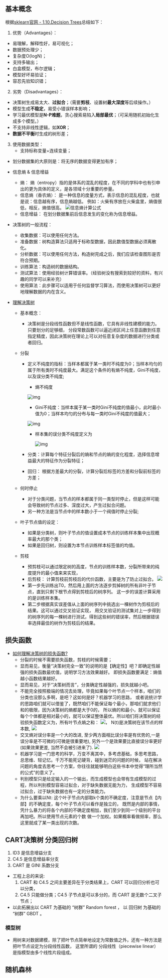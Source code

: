 ## 基本概念

根据[sklearn官网 - 1.10.Decision Trees](http://scikit-learn.org/stable/modules/tree.html)总结如下：

1. 优势（Advantages）：
  - 易理解，解释性好，易可视化；
  - 数据预处理少；
  - 复杂度O(logN)；
  - 支持多输出；
  - 白盒模型，布尔逻辑；
  - 模型好坏易验证；
  - 容忍先验知识错；

2. 劣势（Disadvantages）：
  - 决策树生成易太大、**过拟合**；（需要**剪枝**、设置树**最大深度**等后续操作。）
  - 模型生成**不稳定**，易受小错误样本影响；
  - 学习最优模型是**N-P难题**，贪心搜索易陷入**局部最优**；（可采用随机初始化生成多个模型。）
  - 不支持非线性逻辑，如**XOR**；
  - **数据不平衡**时生成的树形差；   

3. 使用数据类型：
    * 支持标称变量+连续变量；
* 划分数据集的大原则是：将无序的数据变得更加有序；
* 信息熵 & 信息增益
    * 熵： 熵（entropy）指的是体系的混乱的程度，在不同的学科中也有引申出的更为具体的定义，是各领域十分重要的参量。
    * 信息熵（香农熵）： 是一种信息的度量方式，表示信息的混乱程度，也就是说：信息越有序，信息熵越低。
    例如：火柴有序放在火柴盒里，熵值很低，相反，熵值很高。
    ![信息熵计算公式](readme/信息熵计算公式_01.png)
    * 信息增益： 在划分数据集前后信息发生的变化称为信息增益。
	
* 决策树的一般流程：
    * 收集数据：可以使用任何方法。
    * 准备数据：树构造算法只适用于标称型数据，因此数值型数据必须离散化。
    * 分析数据：可以使用任何方法，构造树完成之后，我们应该检查图形是否符合预期。
    * 训练算法：构造树的数据结构。
    * 测试算法：使用经验树计算错误率。（经验树没有搜索到较好的资料，有兴趣的同学可以来补充）
    * 使用算法：此步骤可以适用于任何监督学习算法，而使用决策树可以更好地理解数据的内在含义。


* [理解决策树](https://zhuanlan.zhihu.com/p/37954086)

    * 基本概念：
        * 决策树是分段线性函数但不是线性函数，它具有非线性建模的能力。只要划分的足够细，
        分段常数函数可以逼近闭区间上任意函数到任意指定精度，因此决策树在理论上可以对任意复杂度的数据进行分类或者回归。

    * 分裂

        * 定义不纯度的指标：当样本都属于某一类时不纯度为0；当样本均匀的属于所有类时不纯度最大。满足这个条件的有熵不纯度，Gini不纯度，以及误分类不纯度;

            * 熵不纯度

            ![img](readme/决策树_熵不纯度.jpg)

            * Gini不纯度：当样本属于某一类时Gini不纯度的值最小，此时最小值为0；当样本均匀的分布与每一类时Gini不纯度的值最大；

            ![img](readme\决策树_Gini不纯度.jpg)

            * 样本集的误分类不纯度定义为

              ![img](readme\决策树_样本分类不纯度.jpg)

        * 分类：计算每个特征分裂后的熵和节点的熵的变化程度，选择信息增益最大的特征作为分裂特征；

        * 回归： 根据方差最大的分裂，计算分裂后标签的方差和分裂前标签的方差；

    * 何时停止  
        * 对于分类问题，当节点的样本都属于同一类型时停止，但是这样可能会导致树的节点过多、深度过大，产生过拟合问题。
        * 另一种方法是当节点中的样本数小于一个阀值时停止分裂;

    * 叶子节点值的设定：
        * 如果是分类树，则叶子节点的值设置成本节点的训练样本集中出现概率最大的那个类；
        * 如果是回归树，则设置为本节点训练样本标签值的均值。

    * 剪枝
        * 预剪枝可以通过限定树的高度，节点的训练样本数，分裂所带来的纯度提升的最小值来来实现，
        * 后剪枝： 计算剪枝前剪枝后的代价函数，主要是为了防止过拟合。
        ![](readme/决策树_loss_04.jpg)
        * 第一步先训练出T0，然后用上面的方法逐步剪掉树的所有非叶子节点，直到只剩下根节点得到剪枝后的树序列。
        这一步的误差计算采用的是训练样本集。
        * 第二步根据真实误差值从上面的树序列中挑选出一棵树作为剪枝后的结果。这可以通过交叉验证实现，
        用交叉验证的测试集对上一步得到的树序列的每一棵树进行测试，得到这些树的错误率，然后根据错误率选择最佳的树作为剪枝后的结果。

## 损失函数

* [如何理解决策树的损失函数?](https://www.zhihu.com/question/34075616)
    * 分裂的时候不需要损失函数，剪枝的时候需要；
    * 显而易见，衡量“决策树完全一致”的说明的是【确定性】吧？即确定性越强的损失函数最优值，说明学习方法效果越好。
    即损失函数要满足：熵值越小函数结果越好。
    * 显而易见，对于“决策树而言”，分类确定性越强的，损失就越小吧。
    * 不能完全按照极端的情况去处理，毕竟如果每个叶节点一个样本，咱们的分类也没那么多啊，是吧？这如何是好？机器学习的思路，
    或者说统计学的思路咱们就可以借鉴了，既然咱们不能保证每个最小，那咱们就求他们和的极限，因为决策树的熵都是大于0的，
    所以熵的和最小，就可以保证每个个体都是相对最小的，就可以保证整体最优。所以咱们将决策树的经验损失函数定义为，所有叶节点熵之和：
    ![](readme/决策树_loss_01.png)， N(t)是决策树在该节点的样本数,
    ![](readme/决策树_loss_02.png)
    *  交叉熵对误分率是一个大的改进, 至少两方面相比误分率是有优势的,一是误分率是不可微的(可微是很重要地),
    另外一个是效果要比直接误分率更好(如果效果更差, 当然不会被引进来了).
    ![](readme/决策树_loss_03.png)
    * 机器学习是一门思考的科学，万变不离其中，多考虑基础，多思考思路，总思维、轻记忆。千万不能死记硬背，碰到迷茫的问题的时候，
    站在解决问题的角度去思考一个方案，你往往就能够明白这些书本中觉得“理所当然的公式”的意义了。
    * 判别模型只是给定输入的一个输出，而生成模型也会带有生成模型的过程，所以判别模型容易过拟合，对于缺失数据无能为力，
    生成模型不容易过拟合，过于缺失数据也有一定的分类能力。
    * 为什么要乘以Nt: 这个叶子节点内部取k个类的不确定度，注意是节点【内部】的不确定度，每个叶子节点可以看作是独立的，
    既然是内部的事情，凭什么暴力的将各个内部的不确定度相加，我们至少到同一个级别的平台再加吧。所以使用节点元素的个数
    做一个加权。如果概率看做频率，那么这里就成了某一类出现的次数。
    

## CART决策树 分类回归树    

1. ID3 是信息增益分支
2. C4.5 是信息增益率分支
3. CART 是 GINI 系数分支
* 工程上总的来说: 
    1. CART 和 C4.5 之间主要差异在于分类结果上，CART 可以回归分析也可以分类，
    2. C4.5 只能做分类；C4.5 子节点是可以多分的，而 CART 是无数个二叉子节点；
* 以此拓展出以 CART 为基础的 “树群” Random forest ， 以 回归树 为基础的 “树群” GBDT 。    
  

### 模型树

* 用树来对数据建模，除了把叶节点简单地设定为常数值之外，还有一种方法是把叶节点设定为分段线性函数，
这里所谓的 分段线性（piecewise linear） 是指模型由多个线性片段组成。
  
## 随机森林